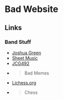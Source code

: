 # Bad Website

## Links
### Band Stuff
- [Joshua Green](https://www.youtube.com/channel/UCP-qh0svZIDOJ2UpVMifgAQ)
- [Sheet Music](https://github.com/JCG492/JCG492.github.io/blob/main/music/musescoreparts.md)
- [JCG492](https://www.youtube.com/channel/UCRTxEYjVRJ6jcNiFyrReK3A)
- >Bad Memes
- [Lichess.org](https://lichess.org/@/JCG492)
- >Chess
